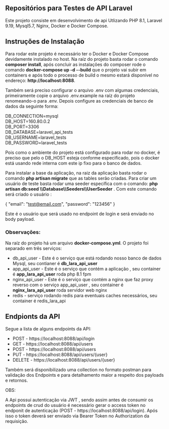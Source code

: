 ## Repositórios para Testes de API Laravel

Este projeto consiste em desenvolvimento de api Utlizando PHP 8.1, Laravel 9.19, Mysql5.7, Nginx, Docker e Docker Compose. 

## Instruções de Instalação

Para rodar este projeto é necessário ter o Docker e Docker Compose devidamente instalado no host. Na raíz do projeto 
basta rodar o comando **composer install**, após concluir as instalações do composer rode o comando **docker-compose up -d --build** que o projeto vai subir em containers e após todo o processo de build o mesmo estará disponível no endereço: **http://localhost:8088**. 

Também será preciso configurar o arquivo .env com algumas credenciais, primeiramente copie o arquivo .env.example na raíz do projeto renomeando-o para .env. Depois configure as credenciais de banco de dados da seguinte forma: 

DB_CONNECTION=mysql  
DB_HOST=160.80.0.2  
DB_PORT=3306  
DB_DATABASE=laravel_api_tests  
DB_USERNAME=laravel_tests  
DB_PASSWORD=laravel_tests  

Pois como o ambiente do projeto está configurado para rodar no docker, é preciso que pelo o DB_HOST esteja conforme especificado, pois o docker está usando rede interna com este ip fixo para o banco de dados. 


Para instalar a base da aplicação, na raiz da aplicação basta rodar o comando **php artisan migrate** que as tables serão criadas. Para criar um usuário de teste basta rodar uma seeder específica com o comando: **php artisan db:seed \\\Database\\\Seeders\\\UserSeeder** . Com este comando será criado o usuário : 

{ "email": "test@email.com",  "password": "123456" }

Este é o usuário que será usado no endpoint de login e será enviado no body payload.
 
### Observações: 

Na raíz do projeto há um arquivo **docker-compose.yml**. O projeto foi separado em três serviços: 

 - db_api_user - Este é o serviço que está rodando nosso banco de dados Mysql, seu contianer é **db_lara_api_user**
 - app_api_user - Este é o serviço que contém a aplicação , seu container é **app_lara_api_user** roda php 8.1 fpm
 - nginx_api_user - Este é o serviço que contém a nginx que faz proxy reverso com o serviço app_api_user , seu container é **nginx_lara_api_user** roda servidor web nginx
 - redis - serviço rodando redis para eventuais caches necessários, seu container é redis_lara_api

 
## Endpionts da API

Segue a lista de alguns endpoints da API: 

 - POST - https://localhost:8088/api/login
 - GET - https://localhost:8088/api/users
 - POST - https://localhost:8088/api/users 
 - PUT - https://localhost:8088/api/users/{user}
 - DELETE - https://localhost:8088/api/users/{user}


Também será disponibilizado uma collection no formato postman para validação dos Endpoints e para detalhamento maior a respeito dos payloads e retornos. 

OBS: 

A Api possui autenticação via JWT , sendo assim antes de consumir os endpoints de crud do usuário é necessário gerar o access token no endponit de autenticação (POST - https://localhost:8088/api/login). Após isso o token deverá ser enviado via Bearer Token no Authorization da requisição. 

